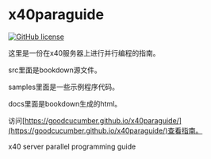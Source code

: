 # x40paraguide 

[![GitHub license](https://img.shields.io/badge/license-MIT-green?style=flat)](https://github.com/goodcucumber/x40paraguide/blob/master/LICENSE)

这里是一份在x40服务器上进行并行编程的指南。

src里面是bookdown源文件。

samples里面是一些示例程序代码。

docs里面是bookdown生成的html。

访问[https://goodcucumber.github.io/x40paraguide/](https://goodcucumber.github.io/x40paraguide/)查看指南。

x40 server parallel programming guide
